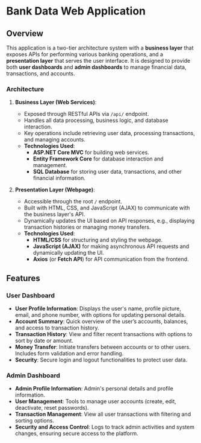 # Bank Data Web Application

## Overview

This application is a two-tier architecture system with a **business layer** that exposes APIs for performing various banking operations, and a **presentation layer** that serves the user interface. It is designed to provide both **user dashboards** and **admin dashboards** to manage financial data, transactions, and accounts.

### Architecture

1. **Business Layer (Web Services)**:
   - Exposed through RESTful APIs via `/api/` endpoint.
   - Handles all data processing, business logic, and database interaction.
   - Key operations include retrieving user data, processing transactions, and managing accounts.
   - **Technologies Used**:
     - **ASP.NET Core MVC** for building web services.
     - **Entity Framework Core** for database interaction and management.
     - **SQL Database** for storing user data, transactions, and other financial information.

2. **Presentation Layer (Webpage)**:
   - Accessible through the root `/` endpoint.
   - Built with HTML, CSS, and JavaScript (AJAX) to communicate with the business layer's API.
   - Dynamically updates the UI based on API responses, e.g., displaying transaction histories or managing money transfers.
   - **Technologies Used**:
     - **HTML/CSS** for structuring and styling the webpage.
     - **JavaScript (AJAX)** for making asynchronous API requests and dynamically updating the UI.
     - **Axios** (or **Fetch API**) for API communication from the frontend.

## Features

### User Dashboard
- **User Profile Information**: Displays the user's name, profile picture, email, and phone number, with options for updating personal details.
- **Account Summary**: Quick overview of the user’s accounts, balances, and access to transaction history.
- **Transaction History**: View and filter recent transactions with options to sort by date or amount.
- **Money Transfer**: Initiate transfers between accounts or to other users. Includes form validation and error handling.
- **Security**: Secure login and logout functionalities to protect user data.

### Admin Dashboard
- **Admin Profile Information**: Admin's personal details and profile information.
- **User Management**: Tools to manage user accounts (create, edit, deactivate, reset passwords).
- **Transaction Management**: View all user transactions with filtering and sorting options.
- **Security and Access Control**: Logs to track admin activities and system changes, ensuring secure access to the platform.
